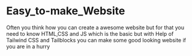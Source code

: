 # Easy_to-make_Website
Often you think how you can create a awesome website but for that you need to know HTML,CSS and JS which is the basic but with Help of Tailwind CSS and Tailblocks you can make some good looking website if you are in a hurry
